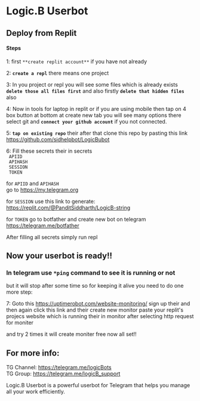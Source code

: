 # Logic.B Userbot

## Deploy from Replit 
#### Steps
1: first `**create replit account**` if you have not already

2: **`create a repl`** there means one project

3: In you project or repl you will see some files which is already exists **`delete those all files first`** and also firstly **`delete that hidden files`** also

4: Now in tools for laptop in replit or if you are using mobile then tap on 4 box button at bottom at create new tab you will see many options there
 select git and **`connect your github account`** if you not connected.

5: **`tap on existing repo`** their after that clone this repo by pasting this link  
https://github.com/sidhelpbot/LogicBubot

<!-- [![Repl.it deployment](https://repl.it/badge/github/sidhelpbot/logicb-userbot)](https://repl.it/github/sidhelpbot/logicb-userbot) -->

6: Fill these secrets their in secrets  
`  APIID  `  
`  APIHASH  `  
`  SESSION  `  
`  TOKEN  `  

for `APIID` and `APIHASH`  
go to https://my.telegram.org

for `SESSION` use this link to generate:  
https://replit.com/@PanditSiddharth/LogicB-string 

for `TOKEN` go to botfather and create new bot on telegram  
https://telegram.me/botfather

After filling all secrets simply run repl 

## Now your userbot is ready!!  
### In telegram use `*ping` command to see it is running or not

but it will stop after some time so for keeping it alive you need to do one more step:  

7: Goto this https://uptimerobot.com/website-monitoring/ sign up their and then again click this link and their create new monitor paste your replit's projecs website which is running their in monitor after selecting http request for moniter  

and try 2 times it will create moniter free now all set!!

## For more info:  
TG Channel: https://telegram.me/logicBots  
TG Group: https://telegram.me/logicB_support

Logic.B Userbot is a powerful userbot for Telegram that helps you manage all your work efficiently.
